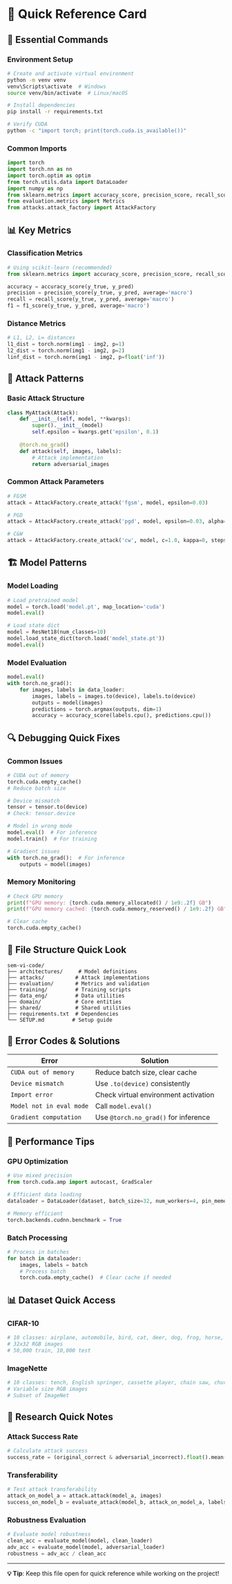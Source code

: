 # 🚀 Quick Reference Card

## 🔧 Essential Commands

### Environment Setup
```bash
# Create and activate virtual environment
python -m venv venv
venv\Scripts\activate  # Windows
source venv/bin/activate  # Linux/macOS

# Install dependencies
pip install -r requirements.txt

# Verify CUDA
python -c "import torch; print(torch.cuda.is_available())"
```

### Common Imports
```python
import torch
import torch.nn as nn
import torch.optim as optim
from torch.utils.data import DataLoader
import numpy as np
from sklearn.metrics import accuracy_score, precision_score, recall_score, f1_score
from evaluation.metrics import Metrics
from attacks.attack_factory import AttackFactory
```

## 📊 Key Metrics

### Classification Metrics
```python
# Using scikit-learn (recommended)
from sklearn.metrics import accuracy_score, precision_score, recall_score, f1_score

accuracy = accuracy_score(y_true, y_pred)
precision = precision_score(y_true, y_pred, average='macro')
recall = recall_score(y_true, y_pred, average='macro')
f1 = f1_score(y_true, y_pred, average='macro')
```

### Distance Metrics
```python
# L1, L2, L∞ distances
l1_dist = torch.norm(img1 - img2, p=1)
l2_dist = torch.norm(img1 - img2, p=2)
linf_dist = torch.norm(img1 - img2, p=float('inf'))
```

## 🎯 Attack Patterns

### Basic Attack Structure
```python
class MyAttack(Attack):
    def __init__(self, model, **kwargs):
        super().__init__(model)
        self.epsilon = kwargs.get('epsilon', 0.1)
    
    @torch.no_grad()
    def attack(self, images, labels):
        # Attack implementation
        return adversarial_images
```

### Common Attack Parameters
```python
# FGSM
attack = AttackFactory.create_attack('fgsm', model, epsilon=0.03)

# PGD
attack = AttackFactory.create_attack('pgd', model, epsilon=0.03, alpha=0.01, steps=40)

# C&W
attack = AttackFactory.create_attack('cw', model, c=1.0, kappa=0, steps=1000)
```

## 🏗️ Model Patterns

### Model Loading
```python
# Load pretrained model
model = torch.load('model.pt', map_location='cuda')
model.eval()

# Load state dict
model = ResNet18(num_classes=10)
model.load_state_dict(torch.load('model_state.pt'))
model.eval()
```

### Model Evaluation
```python
model.eval()
with torch.no_grad():
    for images, labels in data_loader:
        images, labels = images.to(device), labels.to(device)
        outputs = model(images)
        predictions = torch.argmax(outputs, dim=1)
        accuracy = accuracy_score(labels.cpu(), predictions.cpu())
```

## 🔍 Debugging Quick Fixes

### Common Issues
```python
# CUDA out of memory
torch.cuda.empty_cache()
# Reduce batch size

# Device mismatch
tensor = tensor.to(device)
# Check: tensor.device

# Model in wrong mode
model.eval()  # For inference
model.train()  # For training

# Gradient issues
with torch.no_grad():  # For inference
    outputs = model(images)
```

### Memory Monitoring
```python
# Check GPU memory
print(f"GPU memory: {torch.cuda.memory_allocated() / 1e9:.2f} GB")
print(f"GPU memory cached: {torch.cuda.memory_reserved() / 1e9:.2f} GB")

# Clear cache
torch.cuda.empty_cache()
```

## 📁 File Structure Quick Look

```
sem-vi-code/
├── architectures/     # Model definitions
├── attacks/          # Attack implementations
├── evaluation/       # Metrics and validation
├── training/         # Training scripts
├── data_eng/         # Data utilities
├── domain/           # Core entities
├── shared/           # Shared utilities
├── requirements.txt  # Dependencies
└── SETUP.md         # Setup guide
```

## 🚨 Error Codes & Solutions

| Error | Solution |
|-------|----------|
| `CUDA out of memory` | Reduce batch size, clear cache |
| `Device mismatch` | Use `.to(device)` consistently |
| `Import error` | Check virtual environment activation |
| `Model not in eval mode` | Call `model.eval()` |
| `Gradient computation` | Use `@torch.no_grad()` for inference |

## 🔧 Performance Tips

### GPU Optimization
```python
# Use mixed precision
from torch.cuda.amp import autocast, GradScaler

# Efficient data loading
dataloader = DataLoader(dataset, batch_size=32, num_workers=4, pin_memory=True)

# Memory efficient
torch.backends.cudnn.benchmark = True
```

### Batch Processing
```python
# Process in batches
for batch in dataloader:
    images, labels = batch
    # Process batch
    torch.cuda.empty_cache()  # Clear cache if needed
```

## 📊 Dataset Quick Access

### CIFAR-10
```python
# 10 classes: airplane, automobile, bird, cat, deer, dog, frog, horse, ship, truck
# 32x32 RGB images
# 50,000 train, 10,000 test
```

### ImageNette
```python
# 10 classes: tench, English springer, cassette player, chain saw, church, French horn, garbage truck, gas pump, golf ball, parachute
# Variable size RGB images
# Subset of ImageNet
```

## 🎯 Research Quick Notes

### Attack Success Rate
```python
# Calculate attack success
success_rate = (original_correct & adversarial_incorrect).float().mean()
```

### Transferability
```python
# Test attack transferability
attack_on_model_a = attack.attack(model_a, images)
success_on_model_b = evaluate_attack(model_b, attack_on_model_a, labels)
```

### Robustness Evaluation
```python
# Evaluate model robustness
clean_acc = evaluate_model(model, clean_loader)
adv_acc = evaluate_model(model, adversarial_loader)
robustness = adv_acc / clean_acc
```

---

**💡 Tip**: Keep this file open for quick reference while working on the project!
